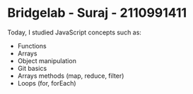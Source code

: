 # Bridgelab - Suraj - 2110991411
Today, I studied JavaScript concepts such as:
- Functions
- Arrays
- Object manipulation
- Git basics
- Arrays methods (map, reduce, filter)
- Loops (for, forEach)
